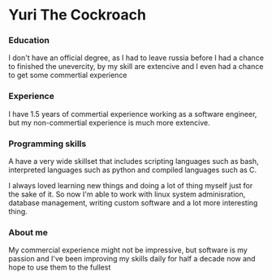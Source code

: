 # Yuri The Cockroach
### Education

I don't have an official degree, as I had to leave russia before I had a chance to finished the unevercity, by my skill are extencive and I even had a chance to get some commertial experience

### Experience

I have 1.5 years of commertial experience working as a software engineer, but my non-commertial experience is much more extencive.

### Programming skills

A have a very wide skillset that includes scripting languages such as bash, interpreted languages such as python and compiled languages such as C.

I always loved learning new things and doing a lot of thing myself just for the sake of it. So now I'm able to work with linux system adminisration, database management, writing custom software and a lot more interesting thing.

### About me
My commercial experience might not be impressive, but software is my passion and I've been improving my skills daily for half a decade now and hope to use them to the fullest
